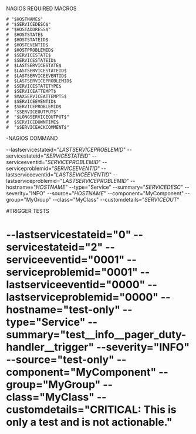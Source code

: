 NAGIOS REQUIRED MACROS

    # "$HOSTNAME$" 
    # "$SERVICEDESC$" 
    # "$HOSTADDRESS$" 
    #  $HOSTSTATE$ 
    #  $HOSTSTATEID$ 
    #  $HOSTEVENTID$ 
    #  $HOSTPROBLEMID$ 
    #  $SERVICESTATE$ 
    #  $SERVICESTATEID$ 
    #  $LASTSERVICESTATE$ 
    #  $LASTSERVICESTATEID$ 
    #  $LASTSERVICEEVENTID$ 
    #  $LASTSERVICEPROBLEMID$ 
    #  $SERVICESTATETYPE$ 
    #  $SERVICEATTEMPT$ 
    #  $MAXSERVICEATTEMPTS$ 
    #  $SERVICEEVENTID$ 
    #  $SERVICEPROBLEMID$ 
    #  "$SERVICEOUTPUT$" 
    #  "$LONGSERVICEOUTPUT$" 
    #  $SERVICEDOWNTIME$ 
    #  "$SERVICEACKCOMMENT$"  

-NAGIOS COMMAND

--lastservicestateid="$LASTSERVICEPROBLEMID$" --servicestateid="$SERVICESTATEID$" --serviceeventid="$SERVICEPROBLEMID$" --serviceproblemid="$SERVICEEVENTID$" --lastserviceeventid="$LASTSEVICEEVENTID$" --lastserviceproblemid="$LASTSERVICEPROBLEMID$" --hostname="$HOSTNAME$" --type="Service" --summary="$SERVICEDESC$" --severity="INFO" --source="$HOSTNAME$" --component="MyComponent" --group="MyGroup" --class="MyClass" --customdetails="$SERVICEOUT$"



#TRIGGER TESTS

# --lastservicestateid="0" --servicestateid="2" --serviceeventid="0001" --serviceproblemid="0001" --lastserviceeventid="0000" --lastserviceproblemid="0000" --hostname="test-only" --type="Service" --summary="__test__info__pager_duty-handler__trigger__" --severity="INFO" --source="test-only" --component="MyComponent" --group="MyGroup" --class="MyClass" --customdetails="CRITICAL: This is only a test and is not actionable."
